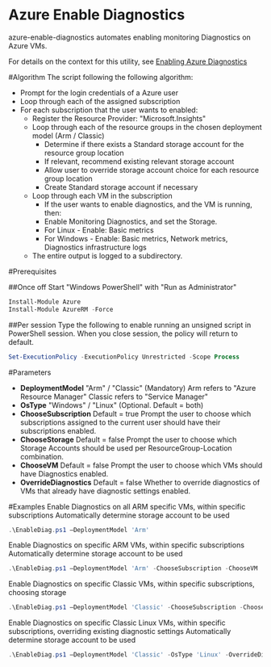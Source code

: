 # Azure Enable Diagnostics

azure-enable-diagnostics automates enabling monitoring Diagnostics on Azure VMs.

For details on the context for this utility, see [Enabling Azure Diagnostics](https://www.cloudyn.com/blog/)

#Algorithm
The script following the following algorithm:
* Prompt for the login credentials of a Azure user
* Loop through each of the assigned subscription
* For each subscription that the user wants to enabled:
   * Register the Resource Provider: "Microsoft.Insights"
   * Loop through each of the resource groups in the chosen deployment model (Arm / Classic)
      * Determine if there exists a Standard storage account for the resource group location
      * If relevant, recommend existing relevant storage account
      * Allow user to override storage account choice for each resource group location
      * Create Standard storage account if necessary
   * Loop through each VM in the subscription
      * If the user wants to enable diagnostics, and the VM is running, then:
      * Enable Monitoring Diagnostics, and set the Storage.
      * For Linux - Enable: Basic metrics
      * For Windows - Enable: Basic metrics, Network metrics, Diagnostics infrastructure logs
  * The entire output is logged to a subdirectory.

#Prerequisites

##Once off
Start "Windows PowerShell" with "Run as Administrator"
```PowerShell
Install-Module Azure
Install-Module AzureRM -Force
```

##Per session
Type the following to enable running an unsigned script in PowerShell session.
When you close session, the policy will return to default.
```PowerShell
Set-ExecutionPolicy -ExecutionPolicy Unrestricted -Scope Process
```

#Parameters
* **DeploymentModel**
    "Arm" / "Classic"  (Mandatory)
    Arm refers to "Azure Resource Manager"
    Classic refers to "Service Manager"
* **OsType**
    "Windows" / "Linux" (Optional. Default = both)
* **ChooseSubscription**
    Default = true
    Prompt the user to choose which subscriptions assigned to the current user should have their subscriptions enabled.
* **ChooseStorage**
    Default = false
    Prompt the user to choose which Storage Accounts should be used per ResourceGroup-Location combination.
* **ChooseVM**
    Default = false
    Prompt the user to choose which VMs should have Diagnostics enabled.
* **OverrideDiagnostics**
    Default = false
    Whether to override diagnostics of VMs that already have diagnostic settings enabled.


#Examples
Enable Diagnostics on all ARM specific VMs, within specific subscriptions
Automatically determine storage account to be used
```PowerShell
.\EnableDiag.ps1 –DeploymentModel 'Arm'
```
Enable Diagnostics on specific ARM VMs, within specific subscriptions
Automatically determine storage account to be used
```PowerShell
.\EnableDiag.ps1 –DeploymentModel 'Arm' -ChooseSubscription -ChooseVM
```
Enable Diagnostics on specific Classic VMs, within specific subscriptions, choosing storage
```PowerShell
.\EnableDiag.ps1 –DeploymentModel 'Classic' -ChooseSubscription -ChooseVM -ChooseStorage
```
Enable Diagnostics on specific Classic Linux VMs, within specific subscriptions, overriding existing diagnostic settings
Automatically determine storage account to be used
```PowerShell
.\EnableDiag.ps1 –DeploymentModel 'Classic' -OsType 'Linux' -OverrideDiagnostics
